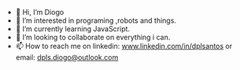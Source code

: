 - 👋 Hi, I’m Diogo
- 👀 I’m interested in programing ,robots and things.
- 🌱 I’m currently learning JavaScript.
- 💞️ I’m looking to collaborate on everything i can.
- 📫 How to reach me on linkedin: www.linkedin.com/in/dplsantos or email: dpls.diogo@outlook.com

<!---
Reiquem/Reiquem is a ✨ special ✨ repository because its `README.md` (this file) appears on your GitHub profile.
You can click the Preview link to take a look at your changes.
--->
